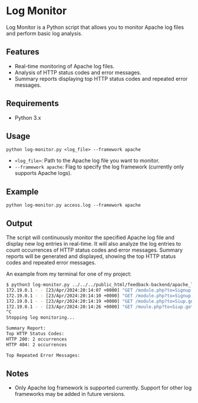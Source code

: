 # Log Monitor

Log Monitor is a Python script that allows you to monitor Apache log files and perform basic log analysis.

## Features

- Real-time monitoring of Apache log files.
- Analysis of HTTP status codes and error messages.
- Summary reports displaying top HTTP status codes and repeated error messages.

## Requirements

- Python 3.x

## Usage

```
python log-monitor.py <log_file> --framework apache
```

- `<log_file>`: Path to the Apache log file you want to monitor.
- `--framework apache`: Flag to specify the log framework (currently only supports Apache logs).

## Example

```
python log-monitor.py access.log --framework apache
```

## Output

The script will continuously monitor the specified Apache log file and display new log entries in real-time. It will also analyze the log entries to count occurrences of HTTP status codes and error messages. Summary reports will be generated and displayed, showing the top HTTP status codes and repeated error messages.

An example from my terminal for one of my project:
```bash
$ python3 log-monitor.py ../../../public_html/feedback-backend/apache_logs/access.log --framework apache
172.19.0.1 - - [23/Apr/2024:20:14:07 +0000] "GET /module.php?to=Signup.getBranches&coursetype=ug HTTP/1.1" 200 644 "-" "PostmanRuntime/7.32.1"
172.19.0.1 - - [23/Apr/2024:20:14:10 +0000] "GET /module.php?to=Signup.getBranches&coursetype=ug HTTP/1.1" 200 643 "-" "PostmanRuntime/7.32.1"
172.19.0.1 - - [23/Apr/2024:20:14:19 +0000] "GET /module.php?to=Siup.getBranches&coursetype=ug HTTP/1.1" 404 328 "-" "PostmanRuntime/7.32.1"
172.19.0.1 - - [23/Apr/2024:20:14:26 +0000] "GET /moule.php?to=Siup.getBranches&coursetype=ug HTTP/1.1" 404 488 "-" "PostmanRuntime/7.32.1"
^C
Stopping log monitoring...

Summary Report:
Top HTTP Status Codes:
HTTP 200: 2 occurrences
HTTP 404: 2 occurrences

Top Repeated Error Messages:
```

## Notes

- Only Apache log framework is supported currently. Support for other log frameworks may be added in future versions.
